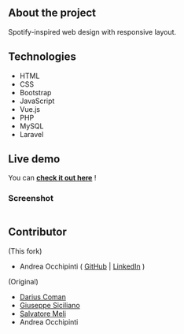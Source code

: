 ## About the project
Spotify-inspired web design with responsive layout.

## Technologies 
- HTML
- CSS 
- Bootstrap
- JavaScript 
- Vue.js
- PHP 
- MySQL 
- Laravel

## Live demo
You can **[check it out here](https://painteyes.github.io/laravel-vue-deliveroo)** !

### Screenshot
<img src=""/>

## Contributor

(This fork) 
- Andrea Occhipinti ( [GitHub](https://github.com/painteyes) | [LinkedIn](https://www.linkedin.com/in/occhipinti) )

(Original)
- [Darius Coman](https://github.com/painteyes) 
- [Giuseppe Siciliano](https://github.com/painteyes) 
- [Salvatore Meli](https://github.com/painteyes)
- Andrea Occhipinti 
